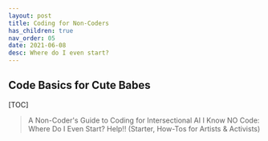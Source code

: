 ```yaml
---
layout: post
title: Coding for Non-Coders
has_children: true
nav_order: 05
date: 2021-06-08
desc: Where do I even start?
---
```


## Code Basics for Cute Babes

[TOC]

>A Non-Coder's Guide to Coding for Intersectional AI
>I Know NO Code: Where Do I Even Start? Help!! (Starter, How-Tos for Artists & Activists)